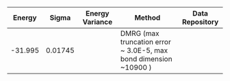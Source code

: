 | Energy                | Sigma           | Energy Variance  | Method                                                           | Data Repository                     |
|-----------------------|-----------------|------------------|------------------------------------------------------------------|-------------------------------------|
| -31.995      | 0.01745               |                 | DMRG (max truncation error ~ 3.0E-5, max bond dimension ~10900 )                           |

